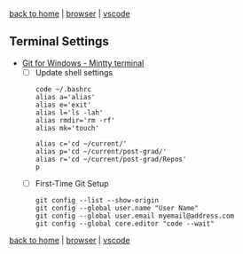 [back to home](https://www.github.com/JeffACate/dev-settings#development-environment) |
[browser](https://www.github.com/JeffACate/dev-settings/blob/master/browser.md#browser-settings) |
[vscode](https://www.github.com/JeffACate/dev-settings/blob/master/vscode.md#vs-code-settings)

## Terminal Settings
* [Git for Windows - Mintty terminal](https://gitforwindows.org/)
    * [ ] Update shell settings 
        ```
        code ~/.bashrc
        alias a='alias'
        alias e='exit'
        alias l='ls -lah'
        alias rmdir='rm -rf'
        alias mk='touch'

        alias c='cd ~/current/'
        alias p='cd ~/current/post-grad/'
        alias r='cd ~/current/post-grad/Repos'
        p
        ```
    * [ ] First-Time Git Setup
        ```
        git config --list --show-origin
        git config --global user.name "User Name"
        git config --global user.email myemail@address.com
        git config --global core.editor "code --wait"
        ```

[back to home](https://www.github.com/JeffACate/dev-settings#development-environment) |
[browser](https://www.github.com/JeffACate/dev-settings/blob/master/browser.md#browser-settings) |
[vscode](https://www.github.com/JeffACate/dev-settings/blob/master/vscode.md#vs-code-settings)